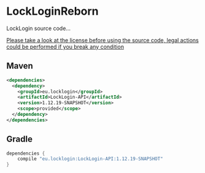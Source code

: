 # LockLoginReborn
 LockLogin source code...

 [Please take a look at the license before using the source code, legal actions could be performed if you break any condition](http://karmaconfigs.ml/license/)

## Maven

```xml
<dependencies>
  <dependency>
    <groupId>eu.locklogin</groupId>
    <artifactId>LockLogin-API</artifactId>
    <version>1.12.19-SNAPSHOT</version>
    <scope>provided</scope>
  </dependency>
</dependencies>
```

## Gradle

```gradle
dependencies {
    compile "eu.locklogin:LockLogin-API:1.12.19-SNAPSHOT"
}
```
